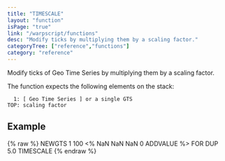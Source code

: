 ```yaml
---
title: "TIMESCALE"
layout: "function"
isPage: "true"
link: "/warpscript/functions"
desc: "Modify ticks by multiplying them by a scaling factor."
categoryTree: ["reference","functions"]
category: "reference"
---
```

 
Modify ticks of Geo Time Series by multiplying them by a scaling factor.

The function expects the following elements on the stack:

      1: [ Geo Time Series ] or a single GTS
    TOP: scaling factor

## Example ##

{% raw %}
<warp10-warpscript-widget backend="{{backend}}"  exec-endpoint="{{execEndpoint}}">NEWGTS
1 100
<% NaN NaN NaN 0 ADDVALUE %> FOR
DUP
5.0 TIMESCALE
</warp10-warpscript-widget>
{% endraw %}    
